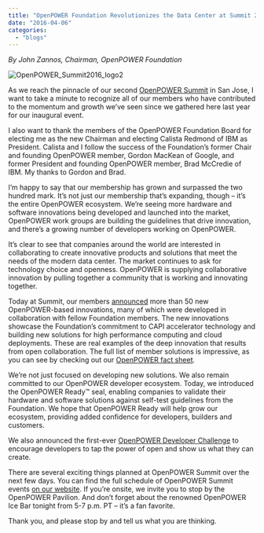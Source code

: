 ```yaml
---
title: "OpenPOWER Foundation Revolutionizes the Data Center at Summit 2016!"
date: "2016-04-06"
categories: 
  - "blogs"
---
```


_By John Zannos, Chairman, OpenPOWER Foundation_

![OpenPOWER_Summit2016_logo2](images/OpenPOWER_Summit2016_logo2-1024x370.jpg)

As we reach the pinnacle of our second [OpenPOWER Summit](https://openpowerfoundation.org/openpower-summit-2016/) in San Jose, I want to take a minute to recognize all of our members who have contributed to the momentum and growth we’ve seen since we gathered here last year for our inaugural event.

I also want to thank the members of the OpenPOWER Foundation Board for electing me as the new Chairman and electing Calista Redmond of IBM as President. Calista and I follow the success of the Foundation’s former Chair and founding OpenPOWER member, Gordon MacKean of Google, and former President and founding OpenPOWER member, Brad McCredie of IBM. My thanks to Gordon and Brad.

I’m happy to say that our membership has grown and surpassed the two hundred mark. It’s not just our membership that’s expanding, though – it’s the entire OpenPOWER ecosystem. We’re seeing more hardware and software innovations being developed and launched into the market, OpenPOWER work groups are building the guidelines that drive innovation, and there’s a growing number of developers working on OpenPOWER.

It’s clear to see that companies around the world are interested in collaborating to create innovative products and solutions that meet the needs of the modern data center. The market continues to ask for technology choice and openness. OpenPOWER is supplying collaborative innovation by pulling together a community that is working and innovating together.

Today at Summit, our members [announced](https://openpowerfoundation.org/press-releases/openpower-foundation-reveals-new-servers-and-big-data-analytics-innovations/) more than 50 new OpenPOWER-based innovations, many of which were developed in collaboration with fellow Foundation members. The new innovations showcase the Foundation’s commitment to CAPI accelerator technology and building new solutions for high performance computing and cloud deployments. These are real examples of the deep innovation that results from open collaboration. The full list of member solutions is impressive, as you can see by checking out our [OpenPOWER fact sheet](https://openpowerfoundation.org/wp-content/uploads/2016/04/HardwareRevealFlyerFinal.pdf).

We’re not just focused on developing new solutions. We also remain committed to our OpenPOWER developer ecosystem. Today, we introduced the OpenPOWER Ready™ seal, enabling companies to validate their hardware and software solutions against self-test guidelines from the Foundation. We hope that OpenPOWER Ready will help grow our ecosystem, providing added confidence for developers, builders and customers.

We also announced the first-ever [OpenPOWER Developer Challenge](http://bit.ly/236URpB) to encourage developers to tap the power of open and show us what they can create.

There are several exciting things planned at OpenPOWER Summit over the next few days. You can find the full schedule of OpenPOWER Summit events [on our website](https://openpowerfoundation.org/openpower-summit-2016/). If you’re onsite, we invite you to stop by the OpenPOWER Pavilion. And don’t forget about the renowned OpenPOWER Ice Bar tonight from 5-7 p.m. PT – it’s a fan favorite.

Thank you, and please stop by and tell us what you are thinking.
